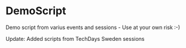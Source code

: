 # DemoScript

Demo script from varius events and sessions - Use at your own risk :-)

Update: Added scripts from TechDays Sweden sessions